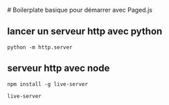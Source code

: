  # Boilerplate basique pour démarrer avec Paged.js

 ## lancer un serveur http avec python

 ```
 python -m http.server
 ```

 ## serveur http avec node

 ```
 npm install -g live-server
 ```
 ```
 live-server
 ```
